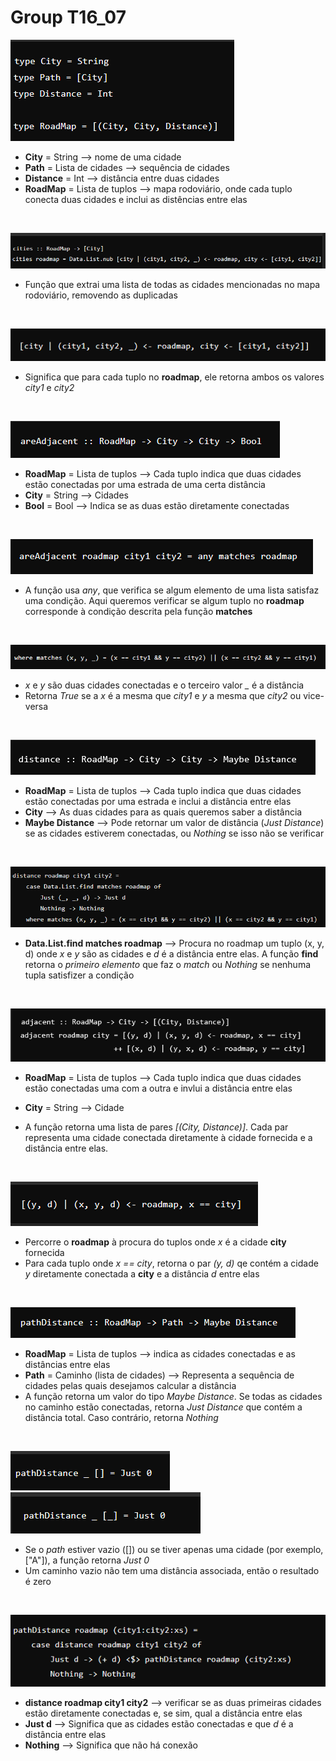 # Group T16_07

![](images/types.png)

- **City** = String --> nome de uma cidade
- **Path** = Lista de cidades --> sequência de cidades
- **Distance** = Int --> distância entre duas cidades
- **RoadMap** = Lista de tuplos --> mapa rodoviário, onde cada tuplo conecta duas cidades e inclui as distências entre elas

&nbsp;

![](images/1.png)

- Função que extrai uma lista de todas as cidades mencionadas no mapa rodoviário, removendo as duplicadas

&nbsp;

![](images/2.png)

- Significa que para cada tuplo no **roadmap**, ele retorna ambos os valores *city1* e *city2*

&nbsp;

![](images/3.png)

- **RoadMap** = Lista de tuplos --> Cada tuplo indica que duas cidades estão conectadas por uma estrada de uma certa distância
- **City** = String --> Cidades
- **Bool** = Bool --> Indica se as duas estão diretamente conectadas

&nbsp;

![](images/4.png)

- A função usa *any*, que verifica se algum elemento de uma lista satisfaz uma condição. Aqui queremos verificar se algum tuplo no **roadmap** corresponde à condição descrita pela função **matches**

&nbsp;

![](images/5.png)

- *x* e *y* são duas cidades conectadas e o terceiro valor *_* é a distância
- Retorna *True* se a *x* é a mesma que *city1* e *y* a mesma que *city2* ou vice-versa

&nbsp;

![](images/6.png)

- **RoadMap** = Lista de tuplos --> Cada tuplo indica que duas cidades estão conectadas por uma estrada e inclui a distância entre elas
- **City** --> As duas cidades para as quais queremos saber a distância
- **Maybe Distance** --> Pode retornar um valor de distância (*Just Distance*) se as cidades estiverem conectadas, ou *Nothing* se isso não se verificar

&nbsp;

![](images/7.png)

- **Data.List.find matches roadmap** --> Procura no roadmap um tuplo (x, y, d) onde *x* e *y* são as cidades e *d* é a distância entre elas. A função **find** retorna o *primeiro elemento* que faz o *match* ou *Nothing* se nenhuma tupla satisfizer a condição

&nbsp;

![](images/8.png)

- **RoadMap** = Lista de tuplos --> Cada tuplo indica que duas cidades estão conectadas uma com a outra e invlui a distância entre elas
- **City** = String --> Cidade

- A função retorna uma lista de pares *[(City, Distance)]*. Cada par representa uma cidade conectada diretamente à cidade fornecida e a distância entre elas.

&nbsp;

![](images/9.png)

- Percorre o **roadmap** à procura do tuplos onde *x* é a cidade **city** fornecida
- Para cada tuplo onde *x == city*, retorna o par *(y, d)* qe contém a cidade *y* diretamente conectada a **city** e a distância *d* entre elas

&nbsp;

![](images/10.png)

- **RoadMap** = Lista de tuplos --> indica as cidades conectadas e as distâncias entre elas
- **Path** = Caminho (lista de cidades) --> Representa a sequência de cidades pelas quais desejamos calcular a distância
- A função retorna um valor do tipo *Maybe Distance*. Se todas as cidades no caminho estão conectadas, retorna *Just Distance* que contém a distância total. Caso contrário, retorna *Nothing*

&nbsp;

![](images/11.png)
![](images/12.png)

- Se o *path* estiver vazio ([]) ou se tiver apenas uma cidade (por exemplo, ["A"]), a função retorna *Just 0*
- Um caminho vazio não tem uma distância associada, então o resultado é zero

&nbsp;

![](images/13.png)

- **distance roadmap city1 city2** --> verificar se as duas primeiras cidades estão diretamente conectadas e, se sim, qual a distância entre elas
- **Just d** --> Significa que as cidades estão conectadas e que *d* é a distância entre elas
- **Nothing** --> Significa que não há conexão